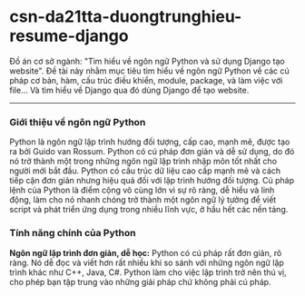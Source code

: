 # csn-da21tta-duongtrunghieu-resume-django
Đồ án cơ sở ngành: "Tìm hiểu về ngôn ngữ Python và sử dụng Django tạo website". Đề tài này nhằm mục tiêu tìm hiểu về ngôn ngữ Python về các cú pháp cơ bản, hàm, cấu trúc điều khiển, module, package, và làm việc với file... Và tìm hiểu về Django qua đó dùng Django để tạo website.
***
### Giới thiệu về ngôn ngữ Python
  Python là ngôn ngữ lập trình hướng đối tượng, cấp cao, mạnh mẽ, được tạo ra bởi Guido van Rossum. Python có cú pháp đơn giản và dễ sử dụng, do đó nó trở thành một trong những ngôn ngữ lập trình nhập môn tốt nhất cho người mới bắt đầu.
Python có cấu trúc dữ liệu cao cấp mạnh mẽ và cách tiếp cận đơn giản nhưng hiệu quả đối với lập trình hướng đối tượng. Cú pháp lệnh của Python là điểm cộng vô cùng lớn vì sự rõ ràng, dễ hiểu và linh động, làm cho nó nhanh chóng trở thành một ngôn ngữ lý tưởng để viết script và phát triển ứng dụng trong nhiều lĩnh vực, ở hầu hết các nền tảng.
### Tính năng chính của Python
**Ngôn ngữ lập trình đơn giản, dễ học:**
 Python có cú pháp rất đơn giản, rõ ràng. Nó dễ đọc và viết hơn rất nhiều khi so sánh với những ngôn ngữ lập trình khác như C++, Java, C#. Python làm cho việc lập trình trở nên thú vị, cho phép bạn tập trung vào những giải pháp chứ không phải cú pháp.
